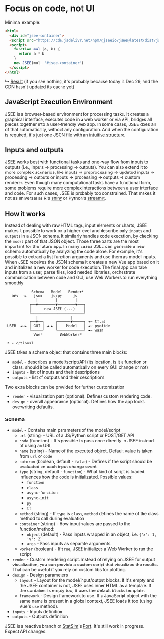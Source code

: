# Focus on code, not UI

Minimal example:
```html
<html>
  <div id="jsee-container">
  <script src="https://cdn.jsdelivr.net/npm/@jseeio/jsee@latest/dist/jsee.runtime.js"></script>
  <script>
    function mul (a, b) {
      return a * b
    }
    new JSEE(mul, '#jsee-container')
  </script>
</html>
```

↳ [Result](https://jsee.org/test/minimal1.html) (if you see nothing, it's probably because today is Dec 29, and the CDN hasn't updated its cache yet)

## JavaScript Execution Environment

JSEE is a browser-based environment for processing tasks. It creates a graphical interface, executes code in a web worker or via API, bridges all pieces together into a user-friendly web app. In some cases, JSEE does all of that automatically, without any configuration. And when the configuration is required, it's just one JSON file with an [intuitive structure](#schema). 


## Inputs and outputs

JSEE works best with functional tasks and one-way flow from inputs to outputs (i.e., inputs → processing → outputs). You can also extend it to more complex scenarios, like inputs → preprocessing → updated inputs → processing → outputs or inputs → processing → outputs → custom renderer. Even though many computational tasks have a functional form, some problems require more complex interactions between a user interface and code. For such cases, JSEE is probably too constrained. That makes it not as universal as R's [shiny](https://shiny.rstudio.com/) or Python's [streamlit](https://streamlit.io/).


## How it works

Instead of dealing with raw HTML tags, input elements or charts, JSEE makes it possible to work on a higher level and describe only `inputs` and `outputs` in a JSON schema. It similarly handles code execution, by checking the `model` part of that JSON object. Those three parts are the most important for the future app. In many cases JSEE can generate a new schema automatically by analyzing the code alone. For example, it's possible to extract a list function arguments and use them as model inputs. When JSEE receives the JSON schema it creates a new Vue app based on it and initializes a new worker for code execution. The final app can take inputs from a user, parse files, load needed libraries, orchestrate communication between code and GUI, use Web Workers to run everything smoothly

```
            Schema   Model   Render*
   DEV  -►   json    js/py     js
              |        |        |
           ┌──▼────────▼────────▼───┐
           │      new JSEE (...)    │
           └────────────────────────┘
              |               |
           ┌──▼──┐     ┌──────▼─────┐ ◄~ tf.js
 USER  ◄-► │ GUI │ ◄-► │    Model   │ ◄~ pyodide
           └─────┘     └────────────┘ ◄~ wasm
             Vue³        WebWorker*

 * - optional
```

JSEE takes a schema object that contains three main blocks:
- `model` - describes a model/script/API (its location, is it a function or class, should it be called automatically on every GUI change or not)
- `inputs` - list of inputs and their descriptions
- `outputs` - list of outputs and their descriptions

Two extra blocks can be provided for further customization
- `render` - visualization part (optional). Defines custom rendering code.
- `design` - overall appearance (optional). Defines how the app looks overwriting defaults.


### Schema

- `model` - Contains main parameters of the model/script
  - `url` (string) - URL of a JS/Python script or POST/GET API
  - `code` (function) - It's possible to pass code directly to JSEE instead of using an URL
  - `name` (string) - Name of the executed object. Default value is taken from `url` or `code`
  - `autorun` (boolean, default - `false`) - Defines if the script should be evaluated on each input change event
  - `type` (string, default - `function`) - What kind of script is loaded. Influences how the code is initializated. Possible values: 
    - `function`
    - `class` 
    - `async-function`
    - `async-init`
    - `py`
    - `tf`
  - `method` (string) - If `type` is `class`, `method` defines the name of the class method to call during evaluation
  - `container` (string) - How input values are passed to the function/method:
    - `object` (default) - Pass inputs wrapped in an object, i.e. `{'x': 1, 'y': 2}`
    - `args` - Pass inputs as separate arguments
  - `worker` (boolean) - If `true`, JSEE initializes a Web Worker to run the script
- `render` - Custom rendering script. Instead of relying on JSEE for output visualization, you can provide a custom script that visualizes the results. That can be useful if you rely on custom libs for plotting.
- `design` - Design parameters
  - `layout` - Layout for the model/input/output blocks. If it's empty and the JSEE container is not, JSEE uses inner HTML as a template. If the container is empty too, it uses the default `blocks` template.
  - `framework` - Design framework to use. If a JavaScript object with the same name is present in a global context, JSEE loads it too (using Vue's `use` method).
- `inputs` - Inputs definition
- `outputs` - Outputs definition

JSEE is a reactive branch of [StatSim](https://statsim.com)'s [Port](https://github.com/statsim/port). It's still work in progress. Expect API changes.
